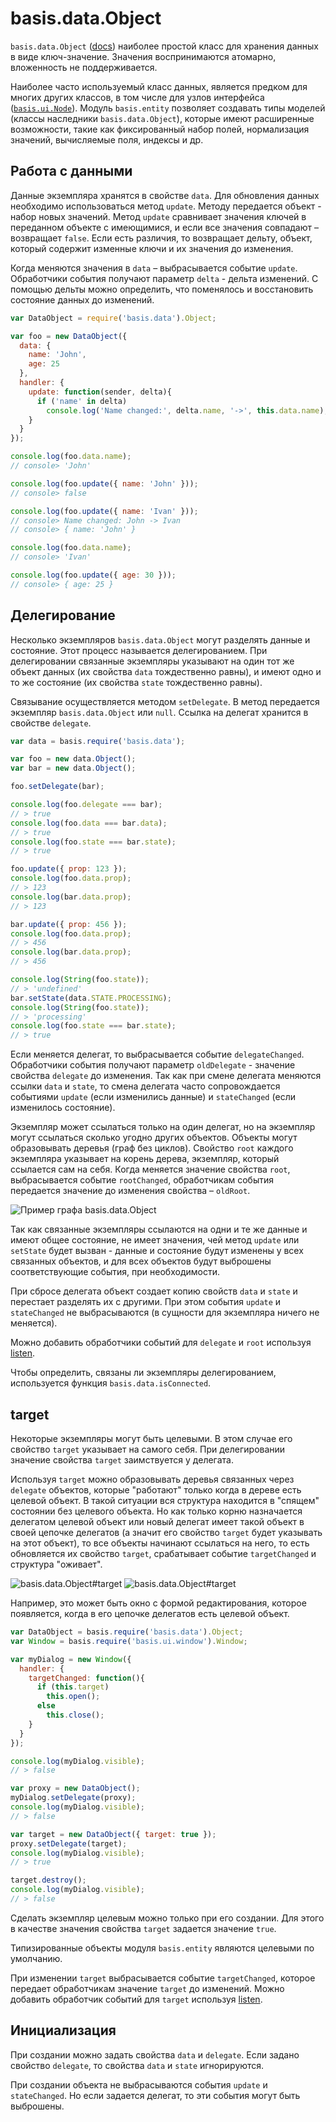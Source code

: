 # basis.data.Object

`basis.data.Object` ([docs](http://basisjs.com/docs#basis.data.Object)) наиболее простой класс для хранения данных в виде ключ-значение. Значения воспринимаются атомарно, вложенность не поддерживается.

Наиболее часто используемый класс данных, является предком для многих других классов, в том числе для узлов интерфейса ([`basis.ui.Node`](basis.ui.md)). Модуль `basis.entity` позволяет создавать типы моделей (классы наследники `basis.data.Object`), которые имеют расширенные возможности, такие как фиксированный набор полей, нормализация значений, вычисляемые поля, индексы и др.

## Работа с данными

Данные экземпляра хранятся в свойстве `data`. Для обновления данных необходимо использоваться метод `update`. Методу передается объект - набор новых значений. Метод `update` сравнивает значения ключей в переданном объекте с имеющимися, и если все значения совпадают – возвращает `false`. Если есть различия, то возвращает дельту, объект, который содержит изменные ключи и их значения до изменения.

Когда меняются значения в `data` – выбрасывается событие `update`. Обработчики события получают параметр `delta` - дельта изменений. С помощью дельты можно определить, что поменялось и восстановить состояние данных до изменений.

```js
var DataObject = require('basis.data').Object;

var foo = new DataObject({
  data: {
    name: 'John',
    age: 25
  },
  handler: {
    update: function(sender, delta){
      if ('name' in delta)
        console.log('Name changed:', delta.name, '->', this.data.name);
    }
  }
});

console.log(foo.data.name);
// console> 'John'

console.log(foo.update({ name: 'John' }));
// console> false

console.log(foo.update({ name: 'Ivan' }));
// console> Name changed: John -> Ivan
// console> { name: 'John' }

console.log(foo.data.name);
// console> 'Ivan'

console.log(foo.update({ age: 30 }));
// console> { age: 25 }
```

## Делегирование

Несколько экземпляров `basis.data.Object` могут разделять данные и состояние. Этот процесс называется делегированием. При делегировании связанные экземпляры указывают на один тот же объект данных (их свойства `data` тождественно равны), и имеют одно и то же состояние (их свойства `state` тождественно равны).

Связывание осуществляется методом `setDelegate`. В метод передается экземпляр `basis.data.Object` или `null`. Ссылка на делегат хранится в свойстве `delegate`.

```js
var data = basis.require('basis.data');

var foo = new data.Object();
var bar = new data.Object();

foo.setDelegate(bar);

console.log(foo.delegate === bar);
// > true
console.log(foo.data === bar.data);
// > true
console.log(foo.state === bar.state);
// > true

foo.update({ prop: 123 });
console.log(foo.data.prop);
// > 123
console.log(bar.data.prop);
// > 123

bar.update({ prop: 456 });
console.log(foo.data.prop);
// > 456
console.log(bar.data.prop);
// > 456

console.log(String(foo.state));
// > 'undefined'
bar.setState(data.STATE.PROCESSING);
console.log(String(foo.state));
// > 'processing'
console.log(foo.state === bar.state);
// > true
```

Если меняется делегат, то выбрасывается событие `delegateChanged`. Обработчики события получают параметр `oldDelegate` - значение свойства `delegate` до изменения. Так как при смене делегата меняются ссылки `data` и `state`, то смена делегата часто сопровождается событиями `update` (если изменились данные) и `stateChanged` (если изменилось состояние).

Экземпляр может ссылаться только на один делегат, но на экземпляр могут ссылаться сколько угодно других объектов. Объекты могут образовывать деревья (граф без циклов). Свойство `root` каждого экземпляра указывает на корень дерева, экземпляр, который ссылается сам на себя. Когда меняется значение свойства `root`, выбрасывается событие `rootChanged`, обработчикам события передается значение до изменения свойства – `oldRoot`.

![Пример графа basis.data.Object](img/data-delegate-root.png)

Так как связанные экземпляры ссылаются на одни и те же данные и имеют общее состояние, не имеет значения, чей метод `update` или `setState` будет вызван - данные и состояние будут изменены у всех связанных объектов, и для всех объектов будут выброшены соответствующие события, при необходимости.

При сбросе делегата объект создает копию свойств `data` и `state` и перестает разделять их с другими. При этом события `update` и `stateChanged` не выбрасываются (в сущности для экземпляра ничего не меняется).

Можно добавить обработчики событий для `delegate` и `root` используя [listen](basis.event.md#listen).

Чтобы определить, связаны ли экземпляры делегированием, используется функция `basis.data.isConnected`.

## target

Некоторые экземпляры могут быть целевыми. В этом случае его свойство `target` указывает на самого себя. При делегировании значение свойства `target` заимствуется у делегата.

Используя `target` можно образовывать деревья связанных через `delegate` объектов, которые "работают" только когда в дереве есть целевой объект. В такой ситуации вся структура находится в "спящем" состоянии без целевого объекта. Но как только корню назначается делегатом целевой объект или новый делегат имеет такой объект в своей цепочке делегатов (а значит его свойство `target` будет указывать на этот объект), то все объекты начинают ссылаться на него, то есть обновляется их свойство `target`, срабатывает событие `targetChanged` и структура "оживает".

![basis.data.Object#target](img/data-target-1.png)
![basis.data.Object#target](img/data-target-2.png)

Например, это может быть окно с формой редактирования, которое появляется, когда в его цепочке делегатов есть целевой объект.

```js
var DataObject = basis.require('basis.data').Object;
var Window = basis.require('basis.ui.window').Window;

var myDialog = new Window({
  handler: {
    targetChanged: function(){
      if (this.target)
        this.open();
      else
        this.close();
    }
  }
});

console.log(myDialog.visible);
// > false

var proxy = new DataObject();
myDialog.setDelegate(proxy);
console.log(myDialog.visible);
// > false

var target = new DataObject({ target: true });
proxy.setDelegate(target);
console.log(myDialog.visible);
// > true

target.destroy();
console.log(myDialog.visible);
// > false
```

Сделать экземпляр целевым можно только при его создании. Для этого в качестве значения свойства `target` задается значение `true`.

Типизированные объекты модуля `basis.entity` являются целевыми по умолчанию.

При изменении `target` выбрасывается событие `targetChanged`, которое передает обработчикам значение `target` до изменений. Можно добавить обработчик событий для `target` используя [listen](basis.event.md#listen).

## Инициализация

При создании можно задать свойства `data` и `delegate`. Если задано свойство `delegate`, то свойства `data` и `state` игнорируются.

При создании объекта не выбрасываются события `update` и `stateChanged`. Но если задается делегат, то эти события могут быть выброшены.
